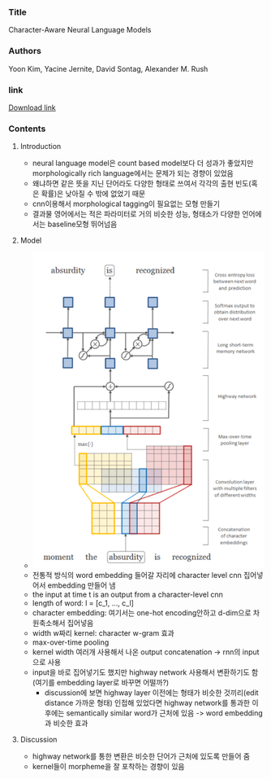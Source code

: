 ### Title
Character-Aware Neural Language Models

### Authors
Yoon Kim, Yacine Jernite, David Sontag, Alexander M. Rush

### link
[Download link](https://arxiv.org/pdf/1508.06615.pdf)


### Contents
1. Introduction
    - neural language model은 count based model보다 더 성과가 좋았지만 morphologically rich language에서는 문제가 되는 경향이 있었음
    - 왜냐하면 같은 뜻을 지닌 단어라도 다양한 형태로 쓰여서 각각의 출현 빈도(혹은 확률)은 낮아질 수 밖에 없었기 때문
    - cnn이용해서 morphological tagging이 필요없는 모형 만들기
    - 결과물 영어에서는 적은 파라미터로 거의 비슷한 성능, 형태소가 다양한 언어에서는 baseline모형 뛰어넘음
    
1. Model
    - ![image](../image/170809.png)
    - 전통적 방식의 word embedding 들어갈 자리에 character level cnn 집어넣어서 embedding 만들어 냄
    - the input at time t is an output from a character-level cnn
    - length of word: l = [c_1, ..., c_l]
    - character embedding: 여기서는 one-hot encoding안하고 d-dim으로 차원축소해서 집어넣음
    - width w짜리 kernel: character w-gram 효과
    - max-over-time pooling
    - kernel width 여러개 사용해서 나온 output concatenation -> rnn의 input으로 사용
    - input을 바로 집어넣기도 했지만 highway network 사용해서 변환하기도 함(여기를 embedding layer로 바꾸면 어떨까?)
        - discussion에 보면 highway layer 이전에는 형태가 비슷한 것끼리(edit distance 가까운 형태) 인접해 있었다면 highway network를 통과한 이후에는 semantically similar word가 근처에 있음 -> word embedding과 비슷한 효과
    
1. Discussion
    - highway network를 통한 변환은 비슷한 단어가 근처에 있도록 만들어 줌
    - kernel들이 morpheme을 잘 포착하는 경향이 있음
